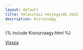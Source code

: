 ```yaml
---
layout: default
title: Választási névjegyzék 2022
description: Kisrozvágy
---
```


{% include Kisrozvaagy.html %}

[Vissza](./)